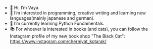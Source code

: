 - 👋 Hi, I’m Vaya.
- 👀 I’m interested in programming, creative writing and learning new languages(mainly japanese and german).
- 🌱 I’m currently learning Python Fundamentals.
- :books: For whoever is interested in books (and cats), you can follow the Instagram profile of my new book shop "The Black Cat": https://www.instagram.com/cherniyat_kotarak/

<!---
aqcchi/aqcchi is a ✨ special ✨ repository because its `README.md` (this file) appears on your GitHub profile.
You can click the Preview link to take a look at your changes.
--->
